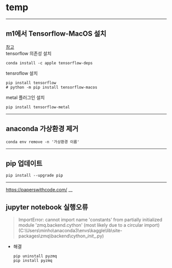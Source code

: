 # temp
___
## m1에서 Tensorflow-MacOS 설치  
[참고](https://gmnam.tistory.com/271)  
tensorflow 의존성 설치
```
conda install -c apple tensorflow-deps
```
tensroflow 설치
```
pip install tensorflow
# python -m pip install tensorflow-macos
```
metal 플러그인 설치
```
pip install tensorflow-metal
```

___
## anaconda 가상환경 제거
```
conda env remove -n '가상환경 이름'
```
___
## pip 업데이트
```
pip install --upgrade pip
```


___
https://paperswithcode.com/ 
__
## jupyter notebook 실행오류
> ImportError: cannot import name 'constants' from partially initialized module 'zmq.backend.cython' (most likely due to a circular import) (C:\Users\minho\anaconda3\envs\kaggle\lib\site-packages\zmq\backend\cython\__init__.py)
- 해결
  ```
  pip uninstall pyzmq
  pip install pyzmq
  ```

